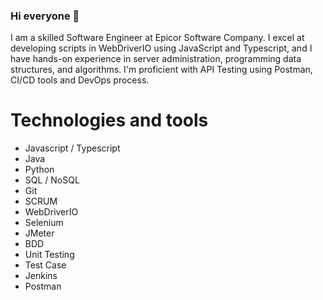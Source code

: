 ### Hi everyone 👋

I am a skilled Software Engineer at Epicor Software Company. I excel at developing scripts in WebDriverIO using JavaScript and Typescript, and I have hands-on experience in server administration, programming data structures, and algorithms. I'm proficient with API Testing using Postman, CI/CD tools and DevOps process.


# Technologies and tools
- Javascript / Typescript
- Java
- Python
- SQL / NoSQL
- Git
- SCRUM
- WebDriverIO
- Selenium
- JMeter
- BDD
- Unit Testing
- Test Case
- Jenkins
- Postman

<!--
**kevinvegadeveloper/kevinvegadeveloper** is a ✨ _special_ ✨ repository because its `README.md` (this file) appears on your GitHub profile.

Here are some ideas to get you started:

- 🔭 I’m currently working on ...
- 🌱 I’m currently learning ...
- 👯 I’m looking to collaborate on ...
- 🤔 I’m looking for help with ...
- 💬 Ask me about ...
- 📫 How to reach me: ...
- 😄 Pronouns: ...
- ⚡ Fun fact: ...
-->
